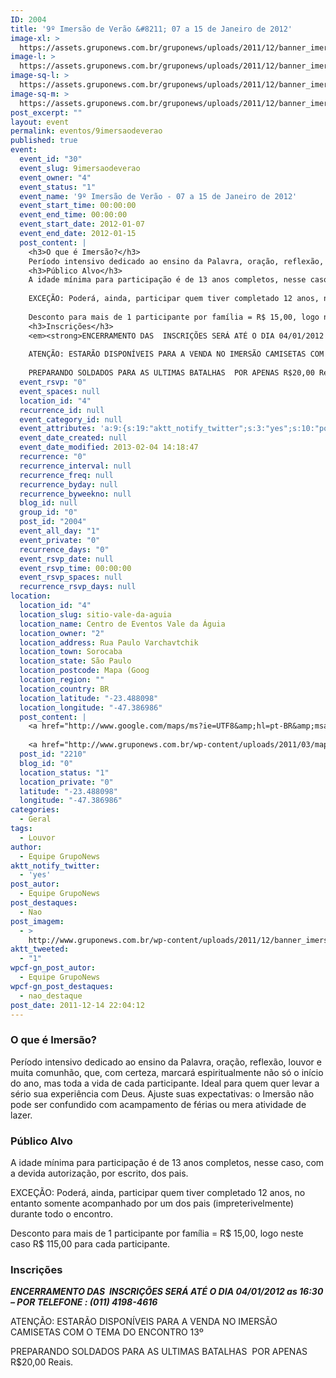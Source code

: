 ```yaml
---
ID: 2004
title: '9º Imersão de Verão &#8211; 07 a 15 de Janeiro de 2012'
image-xl: >
  https://assets.gruponews.com.br/gruponews/uploads/2011/12/banner_imersao2012.jpg
image-l: >
  https://assets.gruponews.com.br/gruponews/uploads/2011/12/banner_imersao2012.jpg
image-sq-l: >
  https://assets.gruponews.com.br/gruponews/uploads/2011/12/banner_imersao2012.jpg
image-sq-m: >
  https://assets.gruponews.com.br/gruponews/uploads/2011/12/banner_imersao2012-720x320.jpg
post_excerpt: ""
layout: event
permalink: eventos/9imersaodeverao
published: true
event:
  event_id: "30"
  event_slug: 9imersaodeverao
  event_owner: "4"
  event_status: "1"
  event_name: '9º Imersão de Verão - 07 a 15 de Janeiro de 2012'
  event_start_time: 00:00:00
  event_end_time: 00:00:00
  event_start_date: 2012-01-07
  event_end_date: 2012-01-15
  post_content: |
    <h3>O que é Imersão?</h3>
    Período intensivo dedicado ao ensino da Palavra, oração, reflexão, louvor e muita comunhão, que, com certeza, marcará espiritualmente não só o início do ano, mas toda a vida de cada participante. Ideal para quem quer levar a sério sua experiência com Deus. Ajuste suas expectativas: o Imersão não pode ser confundido com acampamento de férias ou mera atividade de lazer.
    <h3>Público Alvo</h3>
    A idade mínima para participação é de 13 anos completos, nesse caso, com a devida autorização, por escrito, dos pais.
    
    EXCEÇÃO: Poderá, ainda, participar quem tiver completado 12 anos, no entanto somente acompanhado por um dos pais (impreterivelmente) durante todo o encontro.
    
    Desconto para mais de 1 participante por família = R$ 15,00, logo neste caso R$ 115,00 para cada participante.
    <h3>Inscrições</h3>
    <em><strong>ENCERRAMENTO DAS  INSCRIÇÕES SERÁ ATÉ O DIA 04/01/2012 as 16:30 – POR TELEFONE : (011) 4198-4616</strong></em>
    
    ATENÇÃO: ESTARÃO DISPONÍVEIS PARA A VENDA NO IMERSÃO CAMISETAS COM O TEMA DO ENCONTRO 13º
    
    PREPARANDO SOLDADOS PARA AS ULTIMAS BATALHAS  POR APENAS R$20,00 Reais.
  event_rsvp: "0"
  event_spaces: null
  location_id: "4"
  recurrence_id: null
  event_category_id: null
  event_attributes: 'a:9:{s:19:"aktt_notify_twitter";s:3:"yes";s:10:"post_autor";s:16:"Equipe GrupoNews";s:14:"post_destaques";s:3:"Nao";s:11:"post_imagem";s:82:"http://www.gruponews.com.br/wp-content/uploads/2011/12/banner_imersao2012.jpg";s:12:"aktt_tweeted";s:1:"1";s:18:"wpcf-gn_post_autor";s:16:"Equipe GrupoNews";s:22:"wpcf-gn_post_destaques";s:12:"nao_destaque";s:19:"wpcf-invalid-fields";s:2042:"a:3:{s:63:"wpcf-textfield-gn_post_autor-4b28e8ee92e8797dbd745fef2496e4b1-1";a:10:{s:5:"#type";s:9:"textfield";s:3:"#id";s:63:"wpcf-textfield-gn_post_autor-4b28e8ee92e8797dbd745fef2496e4b1-1";s:6:"#title";s:13:"Nome do Autor";s:12:"#description";s:0:"";s:5:"#name";s:19:"wpcf[gn_post_autor]";s:6:"#value";s:16:"Equipe GrupoNews";s:7:"wpcf-id";s:13:"gn_post_autor";s:9:"wpcf-slug";s:13:"gn_post_autor";s:9:"wpcf-type";s:9:"textfield";s:9:"#validate";a:1:{s:8:"required";a:3:{s:6:"active";s:1:"1";s:5:"value";s:4:"true";s:7:"message";s:23:"Coloque o nome do autor";}}}s:72:"wpcf-textfield-gn_post_imagem_credito-9aafa07162bf51e60cdc2f32548d35de-1";a:9:{s:5:"#type";s:9:"textfield";s:3:"#id";s:72:"wpcf-textfield-gn_post_imagem_credito-9aafa07162bf51e60cdc2f32548d35de-1";s:6:"#title";s:18:"Crédito da imagem";s:12:"#description";s:0:"";s:5:"#name";s:28:"wpcf[gn_post_imagem_credito]";s:6:"#value";s:0:"";s:7:"wpcf-id";s:22:"gn_post_imagem_credito";s:9:"wpcf-slug";s:22:"gn_post_imagem_credito";s:9:"wpcf-type";s:9:"textfield";}s:63:"wpcf-radio-gn_post_destaques-449993ab1bf80c1a99464f257fad2a21-1";a:12:{s:5:"#type";s:6:"radios";s:3:"#id";s:63:"wpcf-radio-gn_post_destaques-449993ab1bf80c1a99464f257fad2a21-1";s:6:"#title";s:28:"Opções de Destaque na Home";s:12:"#description";s:0:"";s:5:"#name";s:23:"wpcf[gn_post_destaques]";s:6:"#value";s:12:"nao_destaque";s:7:"wpcf-id";s:17:"gn_post_destaques";s:9:"wpcf-slug";s:17:"gn_post_destaques";s:9:"wpcf-type";s:5:"radio";s:14:"#default_value";s:12:"nao_destaque";s:8:"#options";a:4:{s:14:"Destaque Maior";a:2:{s:6:"#value";s:14:"destaque_maior";s:6:"#title";s:14:"Destaque Maior";}s:15:"Destaque Médio";a:2:{s:6:"#value";s:14:"destaque_medio";s:6:"#title";s:15:"Destaque Médio";}s:9:"Novidades";a:2:{s:6:"#value";s:17:"destaque_novidade";s:6:"#title";s:9:"Novidades";}s:13:"Não destacar";a:2:{s:6:"#value";s:12:"nao_destaque";s:6:"#title";s:13:"Não destacar";}}s:9:"#validate";a:1:{s:8:"required";a:3:{s:6:"active";s:1:"1";s:5:"value";s:4:"true";s:7:"message";s:19:"Escolha uma opção";}}}}";s:27:"wpcf-gn_post_imagem_credito";s:0:"";}'
  event_date_created: null
  event_date_modified: 2013-02-04 14:18:47
  recurrence: "0"
  recurrence_interval: null
  recurrence_freq: null
  recurrence_byday: null
  recurrence_byweekno: null
  blog_id: null
  group_id: "0"
  post_id: "2004"
  event_all_day: "1"
  event_private: "0"
  recurrence_days: "0"
  event_rsvp_date: null
  event_rsvp_time: 00:00:00
  event_rsvp_spaces: null
  recurrence_rsvp_days: null
location:
  location_id: "4"
  location_slug: sitio-vale-da-aguia
  location_name: Centro de Eventos Vale da Águia
  location_owner: "2"
  location_address: Rua Paulo Varchavtchik
  location_town: Sorocaba
  location_state: São Paulo
  location_postcode: Mapa (Goog
  location_region: ""
  location_country: BR
  location_latitude: "-23.488098"
  location_longitude: "-47.386986"
  post_content: |
    <a href="http://www.google.com/maps/ms?ie=UTF8&amp;hl=pt-BR&amp;msa=0&amp;msid=101029055973969387879.00047056afb7234e1fdba&amp;ll=-23.452538,-47.321548&amp;spn=0.143937,0.307274&amp;t=h&amp;z=12" target="_blank">Mapa (Google Maps</a>)
    
    <a href="http://www.gruponews.com.br/wp-content/uploads/2011/03/mapa-atualizado-ceva.pdf" target="_blank">Baixe o Mapa em PDF</a>
  post_id: "2210"
  blog_id: "0"
  location_status: "1"
  location_private: "0"
  latitude: "-23.488098"
  longitude: "-47.386986"
categories:
  - Geral
tags:
  - Louvor
author:
  - Equipe GrupoNews
aktt_notify_twitter:
  - 'yes'
post_autor:
  - Equipe GrupoNews
post_destaques:
  - Nao
post_imagem:
  - >
    http://www.gruponews.com.br/wp-content/uploads/2011/12/banner_imersao2012.jpg
aktt_tweeted:
  - "1"
wpcf-gn_post_autor:
  - Equipe GrupoNews
wpcf-gn_post_destaques:
  - nao_destaque
post_date: 2011-12-14 22:04:12
---
```

<h3>O que é Imersão?</h3>
Período intensivo dedicado ao ensino da Palavra, oração, reflexão, louvor e muita comunhão, que, com certeza, marcará espiritualmente não só o início do ano, mas toda a vida de cada participante. Ideal para quem quer levar a sério sua experiência com Deus. Ajuste suas expectativas: o Imersão não pode ser confundido com acampamento de férias ou mera atividade de lazer.
<h3>Público Alvo</h3>
A idade mínima para participação é de 13 anos completos, nesse caso, com a devida autorização, por escrito, dos pais.

EXCEÇÃO: Poderá, ainda, participar quem tiver completado 12 anos, no entanto somente acompanhado por um dos pais (impreterivelmente) durante todo o encontro.

Desconto para mais de 1 participante por família = R$ 15,00, logo neste caso R$ 115,00 para cada participante.
<h3>Inscrições</h3>
<em><strong>ENCERRAMENTO DAS  INSCRIÇÕES SERÁ ATÉ O DIA 04/01/2012 as 16:30 – POR TELEFONE : (011) 4198-4616</strong></em>

ATENÇÃO: ESTARÃO DISPONÍVEIS PARA A VENDA NO IMERSÃO CAMISETAS COM O TEMA DO ENCONTRO 13º

PREPARANDO SOLDADOS PARA AS ULTIMAS BATALHAS  POR APENAS R$20,00 Reais.